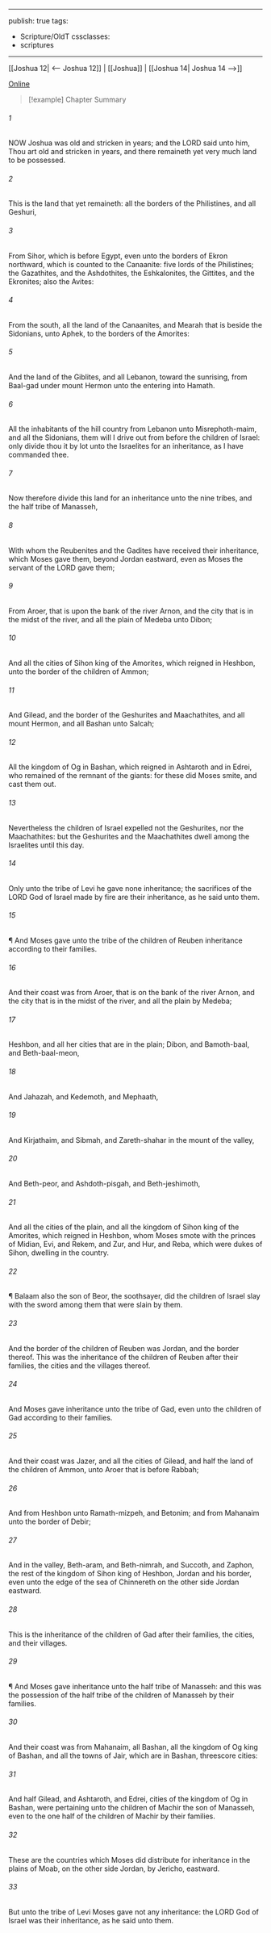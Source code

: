 

---
publish: true
tags:
  - Scripture/OldT
cssclasses:
  - scriptures
---
[[Joshua 12| <-- Joshua 12]] | [[Joshua]] | [[Joshua 14| Joshua 14 -->]]

[Online](https://churchofjesuschrist.org/study/scriptures/ot/josh/13?lang=eng)

>[!example] Chapter Summary
>
###### 1
NOW Joshua was old and stricken in years; and the LORD said unto him, Thou art old and stricken in years, and there remaineth yet very much land to be possessed.
###### 2
This is the land that yet remaineth: all the borders of the Philistines, and all Geshuri,
###### 3
From Sihor, which is before Egypt, even unto the borders of Ekron northward, which is counted to the Canaanite: five lords of the Philistines; the Gazathites, and the Ashdothites, the Eshkalonites, the Gittites, and the Ekronites; also the Avites:
###### 4
From the south, all the land of the Canaanites, and Mearah that is beside the Sidonians, unto Aphek, to the borders of the Amorites:
###### 5
And the land of the Giblites, and all Lebanon, toward the sunrising, from Baal-gad under mount Hermon unto the entering into Hamath.
###### 6
All the inhabitants of the hill country from Lebanon unto Misrephoth-maim, and all the Sidonians, them will I drive out from before the children of Israel: only divide thou it by lot unto the Israelites for an inheritance, as I have commanded thee.
###### 7
Now therefore divide this land for an inheritance unto the nine tribes, and the half tribe of Manasseh,
###### 8
With whom the Reubenites and the Gadites have received their inheritance, which Moses gave them, beyond Jordan eastward, even as Moses the servant of the LORD gave them;
###### 9
From Aroer, that is upon the bank of the river Arnon, and the city that is in the midst of the river, and all the plain of Medeba unto Dibon;
###### 10
And all the cities of Sihon king of the Amorites, which reigned in Heshbon, unto the border of the children of Ammon;
###### 11
And Gilead, and the border of the Geshurites and Maachathites, and all mount Hermon, and all Bashan unto Salcah;
###### 12
All the kingdom of Og in Bashan, which reigned in Ashtaroth and in Edrei, who remained of the remnant of the giants: for these did Moses smite, and cast them out.
###### 13
Nevertheless the children of Israel expelled not the Geshurites, nor the Maachathites: but the Geshurites and the Maachathites dwell among the Israelites until this day.
###### 14
Only unto the tribe of Levi he gave none inheritance; the sacrifices of the LORD God of Israel made by fire are their inheritance, as he said unto them.
###### 15
¶ And Moses gave unto the tribe of the children of Reuben inheritance according to their families.
###### 16
And their coast was from Aroer, that is on the bank of the river Arnon, and the city that is in the midst of the river, and all the plain by Medeba;
###### 17
Heshbon, and all her cities that are in the plain; Dibon, and Bamoth-baal, and Beth-baal-meon,
###### 18
And Jahazah, and Kedemoth, and Mephaath,
###### 19
And Kirjathaim, and Sibmah, and Zareth-shahar in the mount of the valley,
###### 20
And Beth-peor, and Ashdoth-pisgah, and Beth-jeshimoth,
###### 21
And all the cities of the plain, and all the kingdom of Sihon king of the Amorites, which reigned in Heshbon, whom Moses smote with the princes of Midian, Evi, and Rekem, and Zur, and Hur, and Reba, which were dukes of Sihon, dwelling in the country.
###### 22
¶ Balaam also the son of Beor, the soothsayer, did the children of Israel slay with the sword among them that were slain by them.
###### 23
And the border of the children of Reuben was Jordan, and the border thereof.  This was the inheritance of the children of Reuben after their families, the cities and the villages thereof.
###### 24
And Moses gave inheritance unto the tribe of Gad, even unto the children of Gad according to their families.
###### 25
And their coast was Jazer, and all the cities of Gilead, and half the land of the children of Ammon, unto Aroer that is before Rabbah;
###### 26
And from Heshbon unto Ramath-mizpeh, and Betonim; and from Mahanaim unto the border of Debir;
###### 27
And in the valley, Beth-aram, and Beth-nimrah, and Succoth, and Zaphon, the rest of the kingdom of Sihon king of Heshbon, Jordan and his border, even unto the edge of the sea of Chinnereth on the other side Jordan eastward.
###### 28
This is the inheritance of the children of Gad after their families, the cities, and their villages.
###### 29
¶ And Moses gave inheritance unto the half tribe of Manasseh: and this was the possession of the half tribe of the children of Manasseh by their families.
###### 30
And their coast was from Mahanaim, all Bashan, all the kingdom of Og king of Bashan, and all the towns of Jair, which are in Bashan, threescore cities:
###### 31
And half Gilead, and Ashtaroth, and Edrei, cities of the kingdom of Og in Bashan, were pertaining unto the children of Machir the son of Manasseh, even to the one half of the children of Machir by their families.
###### 32
These are the countries which Moses did distribute for inheritance in the plains of Moab, on the other side Jordan, by Jericho, eastward.
###### 33
But unto the tribe of Levi Moses gave not any inheritance: the LORD God of Israel was their inheritance, as he said unto them.



